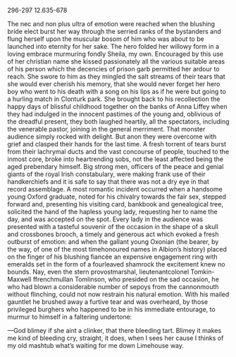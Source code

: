 296-297 12.635-678

The nec and non plus ultra of emotion were reached when the blushing bride elect burst her way through the serried ranks of the bystanders and flung herself upon the muscular bosom of him who was about to be launched into eternity for her sake. The hero folded her willowy form in a loving embrace murmuring fondly Sheila, my own. Encouraged by this use of her christian name she kissed passionately all the various suitable areas of his person which the decencies of prison garb permitted her ardour to reach. She swore to him as they mingled the salt streams of their tears that she would ever cherish his memory, that she would never forget her hero boy who went to his death with a song on his lips as if he were but going to a hurling match in Clonturk park. She brought back to his recollection the happy days of blissful childhood together on the banks of Anna Liffey when they had indulged in the innocent pastimes of the young and, oblivious of the dreadful present, they both laughed heartily, all the spectators, including the venerable pastor, joining in the general merriment. That monster audience simply rocked with delight. But anon they were overcome with grief and clasped their hands for the last time. A fresh torrent of tears burst from their lachrymal ducts and the vast concourse of people, touched to the inmost core, broke into heartrending sobs, not the least affected being the aged prebendary himself. Big strong men, officers of the peace and genial giants of the royal Irish constabulary, were making frank use of their handkerchiefs and it is safe to say that there was not a dry eye in that record assemblage. A most romantic incident occurred when a handsome young Oxford graduate, noted for his chivalry towards the fair sex, stepped forward and, presenting his visiting card, bankbook and genealogical tree, solicited the hand of the hapless young lady, requesting her to name the day, and was accepted on the spot. Every lady in the audience was presented with a tasteful souvenir of the occasion in the shape of a skull and crossbones brooch, a timely and generous act which evoked a fresh outburst of emotion: and when the gallant young Oxonian (the bearer, by the way, of one of the most timehonoured names in Albion’s history) placed on the finger of his blushing fiancée an expensive engagement ring with emeralds set in the form of a fourleaved shamrock the excitement knew no bounds. Nay, even the stern provostmarshal, lieutenantcolonel Tomkin-Maxwell ffrenchmullan Tomlinson, who presided on the sad occasion, he who had blown a considerable number of sepoys from the cannonmouth without flinching, could not now restrain his natural emotion. With his mailed gauntlet he brushed away a furtive tear and was overheard, by those privileged burghers who happened to be in his immediate entourage, to murmur to himself in a faltering undertone:

—God blimey if she aint a clinker, that there bleeding tart. Blimey it makes me kind of bleeding cry, straight, it does, when I sees her cause I thinks of my old mashtub what’s waiting for me down Limehouse way.

